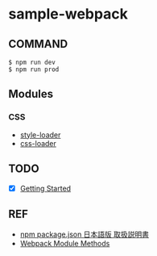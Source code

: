 # sample-webpack

## COMMAND
```
$ npm run dev
$ npm run prod
```

## Modules
### CSS
* [style-loader](https://www.npmjs.com/package/style-loader)
* [css-loader](https://www.npmjs.com/package/css-loader)

## TODO
* [x] [Getting Started](https://webpack.js.org/guides/getting-started/)

## REF
* [npm package.json 日本語版 取扱説明書](http://liberty-technology.biz/PublicItems/npm/package.json.html)
* [Webpack Module Methods](https://webpack.js.org/api/module-methods/)
